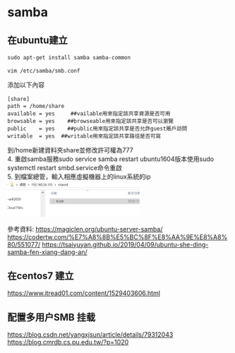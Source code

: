 # samba
## 在ubuntu建立 
```
sudo apt-get install samba samba-common
```
```
vim /etc/samba/smb.conf
```
添加以下內容
```
[share]
path = /home/share
available = yes     ##vailable用來指定該共享資源是否可用
browsable = yes    ##browseable用來指定該共享是否可以瀏覽
public    = yes    ##public用來指定該共享是否允許guest賬戶訪問
writable  = yes  ##writable用來指定該共享路徑是否可寫
```
到/home新建資料夾share並修改許可權為777    
4. 重啟samba服務sudo service samba restart
ubuntu1604版本使用sudo systemctl restart smbd.service命令重啟     
5. 到檔案總管，輸入相應虛擬機器上的linux系統的ip
<img src="image/samba.PNG" width=300  />

參考資料:
https://magiclen.org/ubuntu-server-samba/
https://codertw.com/%E7%A8%8B%E5%BC%8F%E8%AA%9E%E8%A8%80/551077/
https://tsaiyuyan.github.io/2019/04/09/ubuntu-she-ding-samba-fen-xiang-dang-an/

## 在centos7 建立
https://www.itread01.com/content/1529403606.html

## 配置多用户SMB 挂载
https://blog.csdn.net/yangxjsun/article/details/79312043
https://blog.cmrdb.cs.pu.edu.tw/?p=1020